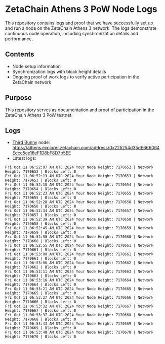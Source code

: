 # ZetaChain Athens 3 PoW Node Logs
This repository contains logs and proof that we have successfully set up and run a node on the ZetaChain Athens 3 network. The logs demonstrate continuous node operation, including synchronization details and performance.

## Contents
- Node setup information
- Synchronization logs with block height details
- Ongoing proof of work logs to verify active participation in the ZetaChain network

## Purpose
This repository serves as documentation and proof of participation in the ZetaChain Athens 3 PoW testnet.

## Logs

- [Third Bunny](https://thirdbunny.xyz/) node: https://athens.explorer.zetachain.com/address/0x225254d35dE666064Eccc5ce16eF1D8bF8D7b5EE
- Latest logs:
```
Fri Oct 11 06:52:07 AM UTC 2024 Your Node Height: 7170652 | Network Height: 7170652 | Blocks Left: 0
Fri Oct 11 06:52:13 AM UTC 2024 Your Node Height: 7170653 | Network Height: 7170653 | Blocks Left: 0
Fri Oct 11 06:52:18 AM UTC 2024 Your Node Height: 7170654 | Network Height: 7170654 | Blocks Left: 0
Fri Oct 11 06:52:23 AM UTC 2024 Your Node Height: 7170655 | Network Height: 7170655 | Blocks Left: 0
Fri Oct 11 06:52:28 AM UTC 2024 Your Node Height: 7170656 | Network Height: 7170656 | Blocks Left: 0
Fri Oct 11 06:52:34 AM UTC 2024 Your Node Height: 7170657 | Network Height: 7170657 | Blocks Left: 0
Fri Oct 11 06:52:39 AM UTC 2024 Your Node Height: 7170658 | Network Height: 7170658 | Blocks Left: 0
Fri Oct 11 06:52:45 AM UTC 2024 Your Node Height: 7170659 | Network Height: 7170659 | Blocks Left: 0
Fri Oct 11 06:52:50 AM UTC 2024 Your Node Height: 7170660 | Network Height: 7170660 | Blocks Left: 0
Fri Oct 11 06:52:55 AM UTC 2024 Your Node Height: 7170661 | Network Height: 7170661 | Blocks Left: 0
Fri Oct 11 06:53:00 AM UTC 2024 Your Node Height: 7170661 | Network Height: 7170661 | Blocks Left: 0
Fri Oct 11 06:53:06 AM UTC 2024 Your Node Height: 7170662 | Network Height: 7170662 | Blocks Left: 0
Fri Oct 11 06:53:11 AM UTC 2024 Your Node Height: 7170663 | Network Height: 7170663 | Blocks Left: 0
Fri Oct 11 06:53:16 AM UTC 2024 Your Node Height: 7170664 | Network Height: 7170664 | Blocks Left: 0
Fri Oct 11 06:53:21 AM UTC 2024 Your Node Height: 7170665 | Network Height: 7170665 | Blocks Left: 0
Fri Oct 11 06:53:27 AM UTC 2024 Your Node Height: 7170666 | Network Height: 7170666 | Blocks Left: 0
Fri Oct 11 06:53:32 AM UTC 2024 Your Node Height: 7170667 | Network Height: 7170667 | Blocks Left: 0
Fri Oct 11 06:53:37 AM UTC 2024 Your Node Height: 7170668 | Network Height: 7170668 | Blocks Left: 0
Fri Oct 11 06:53:43 AM UTC 2024 Your Node Height: 7170669 | Network Height: 7170669 | Blocks Left: 0
Fri Oct 11 06:53:48 AM UTC 2024 Your Node Height: 7170670 | Network Height: 7170670 | Blocks Left: 0
```
